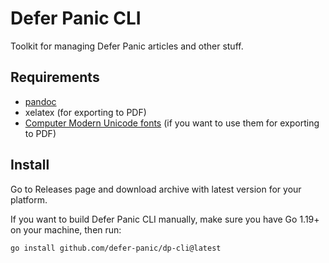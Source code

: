 # Defer Panic CLI

Toolkit for managing Defer Panic articles and other stuff.

## Requirements

* [pandoc](https://pandoc.org)
* xelatex (for exporting to PDF)
* [Computer Modern Unicode fonts](https://cm-unicode.sourceforge.io/index.html) (if you want to use them for exporting to PDF) 

## Install

Go to Releases page and download archive with latest version for your platform.

If you want to build Defer Panic CLI manually, make sure you have Go 1.19+ on your machine, then run:

```shell
go install github.com/defer-panic/dp-cli@latest
```

